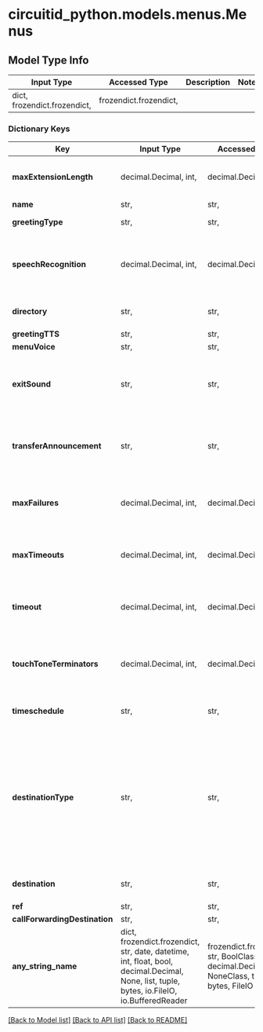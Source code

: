 # circuitid_python.models.menus.Menus

## Model Type Info
Input Type | Accessed Type | Description | Notes
------------ | ------------- | ------------- | -------------
dict, frozendict.frozendict,  | frozendict.frozendict,  |  | 

### Dictionary Keys
Key | Input Type | Accessed Type | Description | Notes
------------ | ------------- | ------------- | ------------- | -------------
**maxExtensionLength** | decimal.Decimal, int,  | decimal.Decimal,  |  | if omitted the server will use the default value of 4value must be a 32 bit integer
**name** | str,  | str,  |  | 
**greetingType** | str,  | str,  |  | must be one of ["tts", "mp3", ] 
**speechRecognition** | decimal.Decimal, int,  | decimal.Decimal,  |  | [optional] must be one of [1, 0, ] if omitted the server will use the default value of 0value must be a 32 bit integer
**directory** | str,  | str,  | ObjectId (unique 12 bytes ID) | [optional] 
**greetingTTS** | str,  | str,  |  | [optional] 
**menuVoice** | str,  | str,  |  | [optional] 
**exitSound** | str,  | str,  |  | [optional] must be one of ["default", "mp3", ] if omitted the server will use the default value of "default"
**transferAnnouncement** | str,  | str,  |  | [optional] must be one of ["default", "mp3", "none", ] if omitted the server will use the default value of "default"
**maxFailures** | decimal.Decimal, int,  | decimal.Decimal,  |  | [optional] if omitted the server will use the default value of 3value must be a 32 bit integer
**maxTimeouts** | decimal.Decimal, int,  | decimal.Decimal,  |  | [optional] if omitted the server will use the default value of 3value must be a 32 bit integer
**timeout** | decimal.Decimal, int,  | decimal.Decimal,  |  | [optional] if omitted the server will use the default value of 10value must be a 32 bit integer
**touchToneTerminators** | decimal.Decimal, int,  | decimal.Decimal,  |  | [optional] must be one of [1, 0, ] if omitted the server will use the default value of 1value must be a 32 bit integer
**timeschedule** | str,  | str,  | ObjectId (unique 12 bytes ID) | [optional] 
**destinationType** | str,  | str,  |  | [optional] must be one of ["announcements", "directories", "park", "numbers", "menus", "users", "servers", "inboundrules", "callqueues", "faxaccounts", "callforwarding", "hangup", "phoneinboundrules", "voicemailaccounts", ] 
**destination** | str,  | str,  | ObjectId (unique 12 bytes ID) | [optional] 
**ref** | str,  | str,  |  | [optional] 
**callForwardingDestination** | str,  | str,  |  | [optional] 
**any_string_name** | dict, frozendict.frozendict, str, date, datetime, int, float, bool, decimal.Decimal, None, list, tuple, bytes, io.FileIO, io.BufferedReader | frozendict.frozendict, str, BoolClass, decimal.Decimal, NoneClass, tuple, bytes, FileIO | any string name can be used but the value must be the correct type | [optional]

[[Back to Model list]](../../README.md#documentation-for-models) [[Back to API list]](../../README.md#documentation-for-api-endpoints) [[Back to README]](../../README.md)

